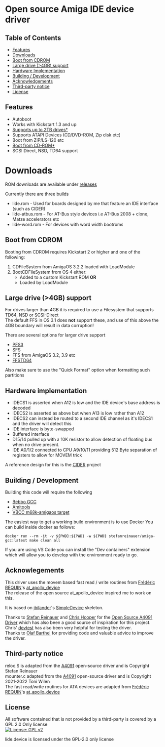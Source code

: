 # Open source Amiga IDE device driver

## Table of Contents
* [Features](#features)
* [Downloads](#downloads)
* [Boot from CDROM](#boot-from-cdrom)
* [Large drive (>4GB) support](#large-drive-4gb-support)
* [Hardware Implementation](#hardware-implementation)
* [Building / Development](#building--development)
* [Acknowledgements](#acknowlegements)
* [Third-party notice](#third-party-notice)
* [License](#license)

## Features
* Autoboot
* Works with Kickstart 1.3 and up
* [Supports up to 2TB drives*](#large-drive-4gb-support)
* Supports ATAPI Devices (CD/DVD-ROM, Zip disk etc)
* Boot from ZIP/LS-120 etc
* [Boot from CD-ROM*](#boot-from-cdrom)
* SCSI Direct, NSD, TD64 support

# Downloads
ROM downloads are available under [releases](https://github.com/LIV2/lide.device/releases)

Currently there are three builds
* lide.rom - Used for boards designed by me that feature an IDE interface (such as CIDER)
* lide-atbus.rom - For AT-Bus style devices i.e AT-Bus 2008 + clone, Matze accelerators etc
* lide-word.rom - For devices with word width bootroms

## Boot from CDROM
Booting from CDROM requires Kickstart 2 or higher and one of the following:  

1. CDFileSystem from AmigaOS 3.2.2 loaded with LoadModule
2. BootCDFileSystem from OS 4 either:
    * Added to a custom Kickstart ROM **OR**
    * Loaded by LoadModule

## Large drive (>4GB) support
For drives larger than 4GB it is required to use a Filesystem that supports TD64, NSD or SCSI-Direct  
The default FFS in OS 3.1 does **not** support these, and use of this above the 4GB boundary will result in data corruption!

There are several options for larger drive support
* [PFS3](https://aminet.net/package/disk/misc/pfs3aio)
* SFS
* FFS from AmigaOS 3.2, 3.9 etc
* [FFSTD64](https://aminet.net/package/disk/misc/ffstd64)

Also make sure to use the "Quick Format" option when formatting such partitions

## Hardware implementation
* IDECS1 is asserted when A12 is low and the IDE device's base address is decoded
* IDECS2 is asserted as above but when A13 is low rather than A12
* IDECS2 can instead be routed to a second IDE channel as it's IDECS1 and the driver will detect this
* IDE interface is byte-swapped
* Buffered interface
* D15/14 pulled up with a 10K resistor to allow detection of floating bus when no drive present.
* IDE A0/1/2 connected to CPU A9/10/11 providing 512 Byte separation of registers to allow for MOVEM trick

A reference design for this is the [CIDER](https://github.com/LIV2/CIDER) project

## Building / Development
Building this code will require the following
* [Bebbo GCC](https://github.com/bebbo/amiga-gcc)
* [Amitools](https://github.com/cnvogelg/amitools)
* [VBCC m68k-amigaos target](http://phoenix.owl.de/vbcc/2022-05-22/vbcc_target_m68k-amigaos.lha)

The easiest way to get a working build environment is to use Docker
You can build inside docker as follows:
```  
docker run --rm -it -v ${PWD}:${PWD} -w ${PWD} stefanreinauer/amiga-gcc:latest make clean all
```

If you are using VS Code you can install the "Dev containers" extension which will allow you to develop with the environment ready to go.

## Acknowlegements
This driver uses the movem based fast read / write routines from [Frédéric REQUIN](https://github.com/fredrequin)'s [at_apollo_device](https://github.com/fredrequin/at_apollo_device)  
The release of the open source at_apollo_device inspired me to work on this.  

It is based on [jbilander](https://github.com/jbilander)'s [SimpleDevice](https://github.com/jbilander/SimpleDevice) skeleton.  

Thanks to [Stefan Reinauer](https://github.com/reinauer) and [Chris Hooper](https://github.com/cdhooper) for the [Open Source A4091 Driver](https://github.com/a4091/a4091-software/) which has also been a good source of inspiration for this project.  
Chris' [devtest](https://github.com/cdhooper/amiga_devtest) has also been very helpful for testing the driver.  
Thanks to [Olaf Barthel](https://github.com/obarthel) for providing code and valuable advice to improve the driver.


## Third-party notice
reloc.S is adapted from the [A4091](https://github.com/A4091/a4091-software) open-source driver and is Copyright Stefan Reinauer  
mounter.c adapted from the [A4091](https://github.com/A4091/a4091-software) open-source driver and is Copyright 2021-2022 Toni Wilen  
The fast read/write routines for ATA devices are adapted from [Frédéric REQUIN](https://github.com/fredrequin)'s [at_apollo_device](https://github.com/fredrequin/at_apollo_device)  

## License
All software contained that is not provided by a third-party is covered by a GPL 2.0 Only license  
[![License: GPL v2](https://img.shields.io/badge/License-GPL_v2-blue.svg)](https://www.gnu.org/licenses/old-licenses/gpl-2.0.en.html)


lide.device is licensed under the GPL-2.0 only license
